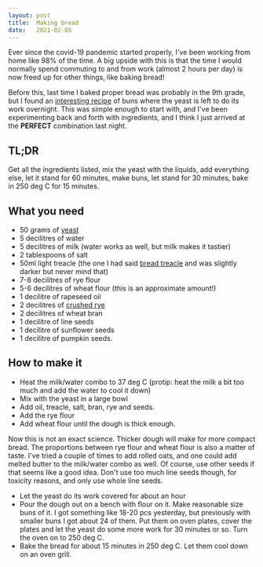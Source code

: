 ```yaml
---
layout: post
title:  Making bread
date:   2021-02-05
---
```


Ever since the covid-19 pandemic started properly, I've been working from home
like 98% of the time. A big upside with this is that the time I would normally
spend commuting to and from work (almost 2 hours per day) is now freed up for
other things, like baking bread!

Before this, last time I baked proper bread was probably in the 9th grade, but I
found an [interesting
recipe](https://bakamedcc.blogg.se/2019/october/kalljasta-frukostfrallor.html)
of buns where the yeast is left to do its work overnight. This was simple enough
to start with, and I've been experimenting back and forth with ingredients, and
I think I just arrived at the **PERFECT** combination last night.

## TL;DR
Get all the ingredients listed, mix the yeast with the liquids, add everything
else, let it stand for 60 minutes, make buns, let stand for 30 minutes, bake in
250 deg C for 15 minutes.

## What you need
- 50 grams of [yeast](https://www.kronjast.se/produkter/kronjast-matbrod/)
- 5 decilitres of water
- 5 decilitres of milk (water works as well, but milk makes it tastier)
- 2 tablespoons of salt
- 50ml light treacle (the one I had said [bread
  treacle](https://www.dansukker.se/se/produkter/alla-produkter/brodsirap) and
  was slightly darker but never mind that)
- 7-8 decilitres of rye flour
- 5-6 decilitres of wheat flour (this is an approximate amount!)
- 1 decilitre of rapeseed oil
- 2 decilitres of [crushed rye](https://www.kungsornen.se/produkter/ragkross-500g/)
- 2 decilitres of wheat bran
- 1 decilitre of line seeds
- 1 decilitre of sunflower seeds
- 1 decilitre of pumpkin seeds.

## How to make it
- Heat the milk/water combo to 37 deg C (protip: heat the milk a bit too much
  and add the water to cool it down)
- Mix with the yeast in a large bowl
- Add oil, treacle, salt, bran, rye and seeds.
- Add the rye flour
- Add wheat flour until the dough is thick enough.

Now this is not an exact science. Thicker dough will make for more compact
bread. The proportions between rye flour and wheat flour is also a matter of
taste. I've tried a couple of times to add rolled oats, and one could add melted
butter to the milk/water combo as well. Of course, use other seeds if that seems
like a good idea. Don't use too much line seeds though, for toxicity reasons,
and only use whole line seeds.

- Let the yeast do its work covered for about an hour
- Pour the dough out on a bench with flour on it. Make reasonable size buns of
  it. I got something like 18-20 pcs yesterday, but previously with smaller buns
  I got about 24 of them. Put them on oven plates, cover the plates and let the
  yeast do some more work for 30 minutes or so. Turn the oven on to 250 deg C.
- Bake the bread for about 15 minutes in 250 deg C. Let them cool down on an
  oven grill.
